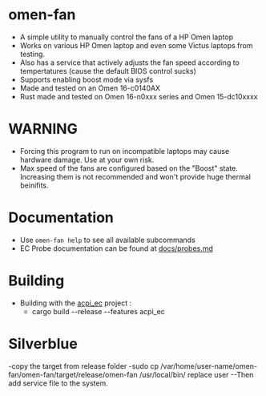 # omen-fan
- A simple utility to manually control the fans of a HP Omen laptop
- Works on various HP Omen laptop and even some Victus laptops from testing. 
- Also has a service that actively adjusts the fan speed according to tempertatures (cause the default BIOS control sucks)
- Supports enabling boost mode via sysfs
- Made and tested on an Omen 16-c0140AX
- Rust made and tested on Omen 16-n0xxx series and Omen 15-dc10xxxx

# WARNING
- Forcing this program to run on incompatible laptops may cause hardware damage. Use at your own risk.
- Max speed of the fans are configured based on the "Boost" state. Increasing them is not recommended and won't provide huge thermal beinifits.

# Documentation
- Use `omen-fan help` to see all available subcommands
- EC Probe documentation can be found at [docs/probes.md](https://github.com/alou-S/omen-fan/blob/main/docs/probes.md)

# Building
- Building with the [acpi_ec](https://github.com/saidsay-so/acpi_ec) project :
    - cargo build --release --features acpi_ec

# Silverblue
-copy the target from release folder
-sudo cp /var/home/user-name/omen-fan/omen-fan/target/release/omen-fan /usr/local/bin/
replace user
--Then add service file to the system.
